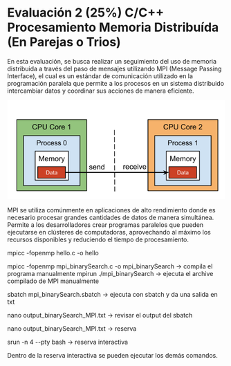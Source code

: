 # Evaluación 2 (25%) C/C++ Procesamiento Memoria Distribuída (En Parejas o Trios)

En esta evaluación, se busca realizar un seguimiento del uso de memoria distribuida a través del paso de mensajes utilizando MPI (Message Passing Interface), el cual es un estándar de comunicación utilizado en la programación paralela que permite a los procesos en un sistema distribuido intercambiar datos y coordinar sus acciones de manera eficiente.

![mpi communication](/MPI/images/mpi-point-to-point_communication.png)

MPI se utiliza comúnmente en aplicaciones de alto rendimiento donde es necesario procesar grandes cantidades de datos de manera simultánea. Permite a los desarrolladores crear programas paralelos que pueden ejecutarse en clústeres de computadoras, aprovechando al máximo los recursos disponibles y reduciendo el tiempo de procesamiento.

mpicc -fopenmp hello.c -o hello

mpicc -fopenmp mpi_binarySearch.c -o mpi_binarySearch -> compila el programa manualmente
mpirun ./mpi_binarySearch -> ejecuta el archive compilado de MPI manualmente

sbatch mpi_binarySearch.sbatch -> ejecuta con sbatch y da una salida en txt

nano output_binarySearch_MPI.txt  -> revisar el output del sbatch

nano output_binarySearch_MPI.txt  -> reserva

srun -n 4 --pty bash -> reserva interactiva

Dentro de la reserva interactiva se pueden ejecutar los demás comandos.